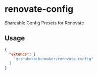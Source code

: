 # renovate-config

Shareable Config Presets for Renovate

## Usage

```json
{
  "extends": [
    "github>kaibunmaker/renovate-config"
  ]
}
```
